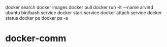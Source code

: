 docker search
docker images
docker pull
docker run -it --name arvind ubuntu bin/bash
service docker start 
service docker attach
service docker status
docker ps
docker ps -a
# docker-comm
